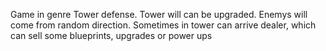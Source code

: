 Game in genre Tower defense.
Tower will can be upgraded.
Enemys will come from random direction.
Sometimes in tower can arrive dealer, which can sell some blueprints, upgrades or power ups

